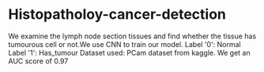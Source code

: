 # Histopatholoy-cancer-detection
We examine the lymph node section tissues and find whether the tissue has tumourous cell or not.We use CNN to train our model.
Label '0': Normal
Label '1': Has_tumour
Dataset used: PCam dataset from kaggle.
We get an AUC score of 0.97
